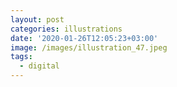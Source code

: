 ```yaml
---
layout: post
categories: illustrations
date: '2020-01-26T12:05:23+03:00'
image: /images/illustration_47.jpeg
tags:
  - digital
---
```

